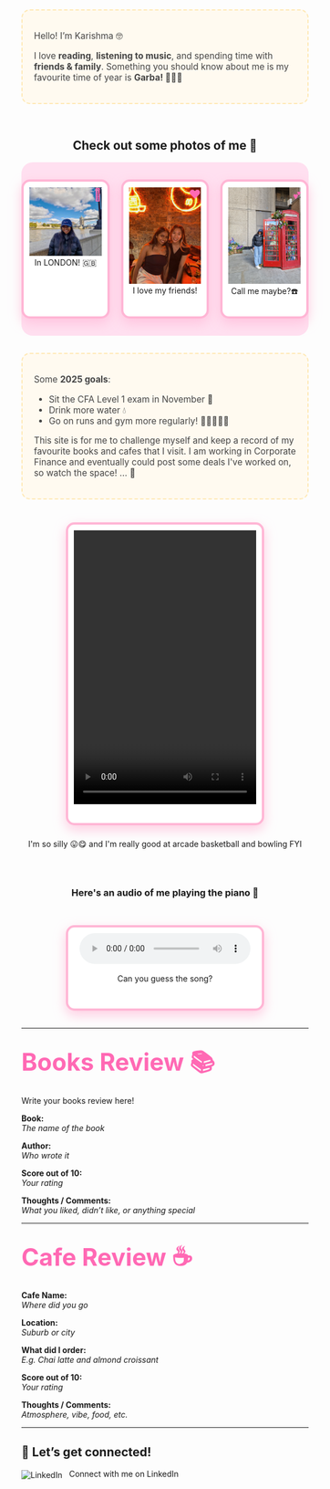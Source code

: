 
<!-- ## <span class="section-title">Welcome to my website! :)</span> -->

<style>
.gallery {
  display: flex;
  gap: 20px;
  justify-content: center;
  background: #ffe0f0;
  padding: 30px 0;
  border-radius: 20px;
  margin-bottom: 30px
}
.site-footer .footer-heading {
  display: none;
}
.polaroid {
  background: white;
  border: 4px solid #ffb6d5;
  border-radius: 15px;
  box-shadow: 0 8px 20px #ffb6d5aa;
  padding: 10px 10px 30px 10px;
  text-align: center;
  position: relative;
  width: 300px;
}
.polaroid img {
  width: 100%;
  height: auto;
}

.polaroid-video {
  background: white;
  border: 4px solid #ffb6d5;
  border-radius: 15px;
  box-shadow: 0 8px 20px #ffb6d5aa;
  padding: 10px 10px 30px 10px;
  text-align: center;
  position: middle;
  width: 320px;
  }
.heart {
  position: absolute;
  top: 10px;
  right: 10px;
  font-size: 1.5em;
  color: #ff69b4;
}
.section-title {
  color: #ff69b4;
  font-size: 2em;
  margin-top: 40px;
  margin-bottom: 10px;
  text-align: center;
}
.about-text {
    max-width: 500px;
    background-color: #fffaf0;
    border: 2px dashed #ffe8b3;
    padding: 20px;
    border-radius: 15px;
    font-size: 1.1em;
    color: #444;
    Margin-bottom: 30px
  }
.about-section {
    display: flex;
    flex-wrap: wrap;
    justify-content: center;
    gap: 40px;
    padding: 40px 0;
    align-items: flex-start;
  }
</style>

<div style="display: flex; justify-content: center; margin: 0px 0;">
 <div class="about-text">
      <p>Hello! I’m Karishma 🤓 </p>
      <p>I love <strong>reading</strong>, <strong>listening to music</strong>, and spending time with <strong>friends & family</strong>. Something you should know about me is my favourite time of year is <strong>Garba! 💃🏽🪷</strong></p>
    </div> 
  </div>
  <div style="display: flex; justify-content: center; margin: 0px 0;">
<h2> Check out some photos of me 📸</h2>
    </div>
<div class="gallery">
  <div class="polaroid">
    <span class="heart">💖</span>
    <img src="media/me.jpg" alt="Photo 2" width="150">
    <div>In LONDON! 🇬🇧</div>
  </div>
  <div class="polaroid">
    <span class="heart">❤️</span>
    <img src="media/twinning.jpeg" alt="Photo 1" width="150">
    <div>I love my friends!</div>
  </div>
  
  <div class="polaroid">
    <span class="heart">💕</span>
    <img src="media/call.JPG" alt="Photo 3" width="150">
    <div>Call me maybe?☎️</div>
  </div>
  
</div>
<div style="display: flex; justify-content: center;">
<div class ="about-text">
  <p>Some <strong>2025 goals</strong>:</p>
  <ul>
    <li>Sit the CFA Level 1 exam in November 📆</li>
    <li>Drink more water 💧</li>
    <li>Go on runs and gym more regularly! 🏃🏽‍♀️💪🏾</li>
  </ul>
  <p>This site is for me to challenge myself and keep a record of my favourite books and cafes that I visit. I am working in Corporate Finance and eventually could post some deals I've worked on, so watch the space! ... 👀</p>
  

</div>
</div>
<div style="display: flex; justify-content: center; margin: 10px 0;">
<div class= "polaroid-video">
  <video width="320" height="480" controls>
    <source src="media/kobe.MP4" type="video/MP4">
  </video>
</div>
</div>
<div style="display: flex; justify-content: center; margin: 0px 0;">
<p>I'm so silly 😛😋 and I'm really good at arcade basketball and bowling FYI </p>
</div>

<div style="display: flex; justify-content: center; margin: 30px 0;">
  <h3>Here's an audio of me playing the piano 🎹</h3>
</div>

<div style="display: flex; justify-content: center; margin: 30px 0;">
  <div class="polaroid-video">
  <audio controls>
    <source src="media/song.mp3" type="audio/mpeg">
    Your browser does not support the audio element.
  </audio>
  <p>Can you guess the song?</p>
  </div>
</div>

---

## <span class="section-title">Books Review 📚</span>
Write your books review here!

**Book:**  
_The name of the book_

**Author:**  
_Who wrote it_

**Score out of 10:**  
_Your rating_

**Thoughts / Comments:**  
_What you liked, didn’t like, or anything special_

---
 
## <span class="section-title">Cafe Review ☕️</span>
 
**Cafe Name:**  
_Where did you go_

**Location:**  
_Suburb or city_

**What did I order:**  
_E.g. Chai latte and almond croissant_

**Score out of 10:**  
_Your rating_

**Thoughts / Comments:**  
_Atmosphere, vibe, food, etc._


---
## 👋 Let’s get connected!

<a href="https://www.linkedin.com/in/karishma-patel-" target="_blank" style="text-decoration:none;">
  <img src="https://cdn.jsdelivr.net/gh/simple-icons/simple-icons/icons/linkedin.svg" alt="LinkedIn" width="24" style="vertical-align:middle; margin-right:8px;">
  Connect with me on LinkedIn
</a>